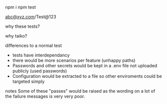 npm i
npm test

abc@xyz.com/Test@123

why these tests?

why taiko?

differences to a normal test 
 - tests have interdependancy
 - there would be more scenarios per feature (unhappy paths)
 - Passwords and other secrets would be kept in a .env file not uploaded publicly (used passwords)
 - Configuration would be extracted to a file so other enviroments could be targeted simply

 notes
 Some of these "passes" would be raised as the wording on a lot of the failure messages is very very poor.